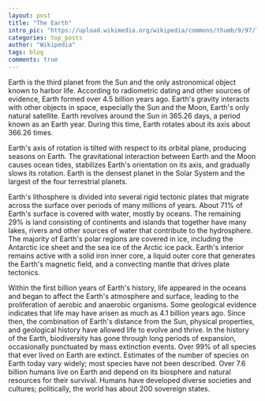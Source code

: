 ```yaml
---
layout: post
title: "The Earth"
intro_pic: "https://upload.wikimedia.org/wikipedia/commons/thumb/9/97/The_Earth_seen_from_Apollo_17.jpg/800px-The_Earth_seen_from_Apollo_17.jpg"
categories: top_posts
author: "Wikipedia"
tags: blog
comments: true
---
```


Earth is the third planet from the Sun and the only astronomical object known to harbor life. According to radiometric dating and other sources of evidence, Earth formed over 4.5 billion years ago. Earth's gravity interacts with other objects in space, especially the Sun and the Moon, Earth's only natural satellite. Earth revolves around the Sun in 365.26 days, a period known as an Earth year. During this time, Earth rotates about its axis about 366.26 times.

Earth's axis of rotation is tilted with respect to its orbital plane, producing seasons on Earth. The gravitational interaction between Earth and the Moon causes ocean tides, stabilizes Earth's orientation on its axis, and gradually slows its rotation. Earth is the densest planet in the Solar System and the largest of the four terrestrial planets.

Earth's lithosphere is divided into several rigid tectonic plates that migrate across the surface over periods of many millions of years. About 71% of Earth's surface is covered with water, mostly by oceans. The remaining 29% is land consisting of continents and islands that together have many lakes, rivers and other sources of water that contribute to the hydrosphere. The majority of Earth's polar regions are covered in ice, including the Antarctic ice sheet and the sea ice of the Arctic ice pack. Earth's interior remains active with a solid iron inner core, a liquid outer core that generates the Earth's magnetic field, and a convecting mantle that drives plate tectonics.

Within the first billion years of Earth's history, life appeared in the oceans and began to affect the Earth's atmosphere and surface, leading to the proliferation of aerobic and anaerobic organisms. Some geological evidence indicates that life may have arisen as much as 4.1 billion years ago. Since then, the combination of Earth's distance from the Sun, physical properties, and geological history have allowed life to evolve and thrive. In the history of the Earth, biodiversity has gone through long periods of expansion, occasionally punctuated by mass extinction events. Over 99% of all species that ever lived on Earth are extinct. Estimates of the number of species on Earth today vary widely; most species have not been described. Over 7.6 billion humans live on Earth and depend on its biosphere and natural resources for their survival. Humans have developed diverse societies and cultures; politically, the world has about 200 sovereign states.